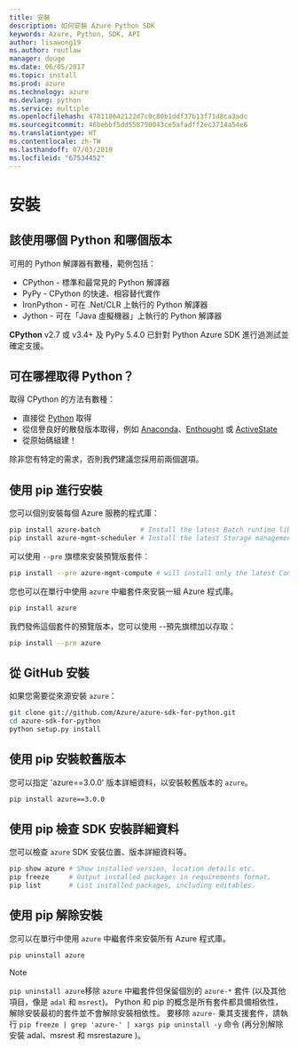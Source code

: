 ```yaml
---
title: 安裝
description: 如何安裝 Azure Python SDK
keywords: Azure, Python, SDK, API
author: lisawong19
ms.author: routlaw
manager: douge
ms.date: 06/05/2017
ms.topic: install
ms.prod: azure
ms.technology: azure
ms.devlang: python
ms.service: multiple
ms.openlocfilehash: 478118642122d7c0c80b1ddf37b13f71d8ca3adc
ms.sourcegitcommit: 46bebbf5dd558750043ce5afadff2ec3714a54e6
ms.translationtype: HT
ms.contentlocale: zh-TW
ms.lasthandoff: 07/03/2019
ms.locfileid: "67534452"
---
```

# <a name="installation"></a>安裝

## <a name="which-python-and-which-version-to-use"></a>該使用哪個 Python 和哪個版本

可用的 Python 解譯器有數種，範例包括：

* CPython - 標準和最常見的 Python 解譯器
* PyPy - CPython 的快速、相容替代實作
* IronPython - 可在 .Net/CLR 上執行的 Python 解譯器
* Jython - 可在「Java 虛擬機器」上執行的 Python 解譯器

**CPython** v2.7 或 v3.4+ 及 PyPy 5.4.0 已針對 Python Azure SDK 進行過測試並確定支援。

## <a name="where-to-get-python"></a>可在哪裡取得 Python？

取得 CPython 的方法有數種：

* 直接從 [Python](https://www.python.org/) 取得
* 從信譽良好的散發版本取得，例如 [Anaconda](https://www.anaconda.com/)、[Enthought](https://www.enthought.com/) 或 [ActiveState](https://www.activestate.com/)
* 從原始碼組建！

除非您有特定的需求，否則我們建議您採用前兩個選項。

## <a name="installation-with-pip"></a>使用 pip 進行安裝

您可以個別安裝每個 Azure 服務的程式庫：

```bash
pip install azure-batch          # Install the latest Batch runtime library
pip install azure-mgmt-scheduler # Install the latest Storage management library
```

可以使用 `--pre` 旗標來安裝預覽版套件︰

```bash
pip install --pre azure-mgmt-compute # will install only the latest Compute Management library
```

您也可以在單行中使用 `azure` 中繼套件來安裝一組 Azure 程式庫。

```bash
pip install azure
```

我們發佈這個套件的預覽版本，您可以使用 --預先旗標加以存取：

```bash
pip install --pre azure
```

## <a name="install-from-github"></a>從 GitHub 安裝

如果您需要從來源安裝 `azure`：

```bash
git clone git://github.com/Azure/azure-sdk-for-python.git
cd azure-sdk-for-python
python setup.py install
```

## <a name="install-an-older-version-with-pip"></a>使用 pip 安裝較舊版本
您可以指定 'azure==3.0.0' 版本詳細資料，以安裝較舊版本的 `azure`。
```bash
pip install azure==3.0.0 
```
## <a name="check-sdk-installation-details-with-pip"></a>使用 pip 檢查 SDK 安裝詳細資料
您可以檢查 `azure` SDK 安裝位置、版本詳細資料等。
```bash
pip show azure # Show installed version, location details etc.
pip freeze     # Output installed packages in requirements format.
pip list       # List installed packages, including editables.
```
## <a name="to-uninstall-with-pip"></a>使用 pip 解除安裝
您可以在單行中使用 `azure` 中繼套件來安裝所有 Azure 程式庫。
```bash
pip uninstall azure 
```
> [!NOTE]
> `pip uninstall azure`移除 `azure` 中繼套件但保留個別的 `azure-*` 套件 (以及其他項目，像是 `adal` 和 `msrest`)。 Python 和 pip 的概念是所有套件都具備相依性，解除安裝最初的套件並不會解除安裝相依性。 要移除 `azure-` 乗其支援套件，請執行 `pip freeze | grep 'azure-' | xargs pip uninstall -y` 命令 (再分別解除安裝 adal、msrest 和 msrestazure )。

